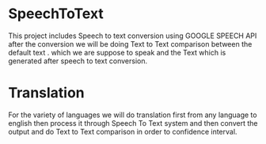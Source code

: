 # SpeechToText

This project includes Speech to text conversion using GOOGLE SPEECH API after the conversion we will be doing Text to Text comparison
between the default text . which we are suppose to speak and the Text which is generated after speech to text conversion.

# Translation 

For the variety of languages we will do translation first from any language to english then process it through Speech To Text system and then convert the output and do Text to Text comparison in order to confidence interval.
